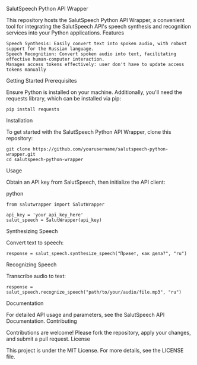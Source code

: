 SalutSpeech Python API Wrapper

This repository hosts the SalutSpeech Python API Wrapper, a convenient tool for integrating the SalutSpeech API's speech synthesis and recognition services into your Python applications.
Features

    Speech Synthesis: Easily convert text into spoken audio, with robust support for the Russian language.
    Speech Recognition: Convert spoken audio into text, facilitating effective human-computer interaction.
    Manages access tokens effectively: user don't have to update access tokens manually

Getting Started
Prerequisites

Ensure Python is installed on your machine. Additionally, you'll need the requests library, which can be installed via pip:
    
    pip install requests

Installation

To get started with the SalutSpeech Python API Wrapper, clone this repository:


    git clone https://github.com/yourusername/salutspeech-python-wrapper.git
    cd salutspeech-python-wrapper

Usage

Obtain an API key from SalutSpeech, then initialize the API client:

python
    
    from salutwrapper import SalutWrapper
    
    api_key = 'your_api_key_here'
    salut_speech = SalutWrapper(api_key)

Synthesizing Speech

Convert text to speech:

    response = salut_speech.synthesize_speech("Привет, как дела?", "ru")

Recognizing Speech

Transcribe audio to text:


    response = salut_speech.recognize_speech("path/to/your/audio/file.mp3", "ru")

Documentation

For detailed API usage and parameters, see the SalutSpeech API Documentation.
Contributing

Contributions are welcome! Please fork the repository, apply your changes, and submit a pull request.
License

This project is under the MIT License. For more details, see the LICENSE file.
